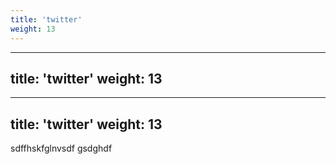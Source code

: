 ```yaml
---
title: 'twitter' 
weight: 13
---
```


---
title: 'twitter' 
weight: 13
---

---
title: 'twitter' 
weight: 13
---

sdffhskfglnvsdf
gsdghdf